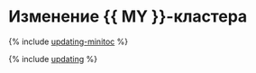 # Изменение {{ MY }}-кластера

{% include [updating-minitoc](../../_qa/managed-mysql/minitoc/updating.md) %}

{% include [updating](../../_qa/managed-mysql/updating.md) %}
